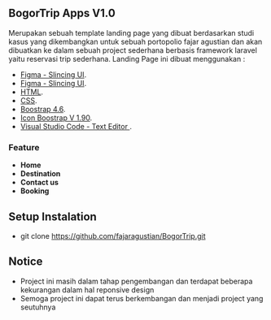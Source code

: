 ## BogorTrip Apps V1.0

Merupakan sebuah template landing page yang dibuat berdasarkan studi kasus yang dikembangkan untuk sebuah
portopolio fajar agustian dan akan dibuatkan ke dalam sebuah project sederhana berbasis framework laravel yaitu reservasi trip sederhana. Landing Page ini dibuat menggunakan :

- [Figma - Slincing UI](https://www.figma.com/).
- [Figma - Slincing UI](https://www.figma.com/).
- [HTML](https://www.w3schools.com/html/).
- [CSS](https://www.w3schools.com/css/).
- [Boostrap 4.6](https://getbootstrap.com/docs/4.6/getting-started/introduction/).
- [Icon Boostrap V 1.90](https://icons.getbootstrap.com/).
- [Visual Studio Code - Text Editor ](https://code.visualstudio.com/).

### Feature

- **Home**
- **Destination**
- **Contact us**
- **Booking**

## Setup Instalation

- git clone https://github.com/fajaragustian/BogorTrip.git

## Notice

- Project ini masih dalam tahap pengembangan dan terdapat beberapa kekurangan dalam hal reponsive design
- Semoga project ini dapat terus berkembangan dan menjadi project yang seutuhnya
